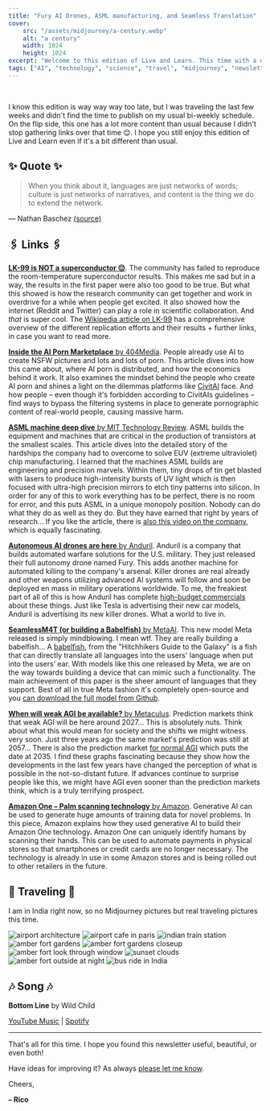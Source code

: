```yaml
---
title: "Fury AI Drones, ASML manufacturing, and Seamless Translation"
cover:
    src: "/assets/midjourney/a-century.webp"
    alt: "a century"
    width: 1024
    height: 1024
excerpt: "Welcome to this edition of Live and Learn. This time with a deep dive on how ASML has innovated in the chip market, a paper showing that LK-99 is not a superconductor after all,  Metas seamless translation model, and much more."
tags: ["AI", "technology", "science", "travel", "midjourney", "newsletter", "superconductor", "lk-99", "ai porn", "machine learning", "translation"]
---
```


<br>

I know this edition is way way way too late, but I was traveling the last few weeks and didn't find the time to publish on my usual bi-weekly schedule. On the flip side, this one has a lot more content than usual because I didn't stop gathering links over that time 😌. I hope you still enjoy this edition of Live and Learn even if it's a bit different than usual.

## ✨ Quote ✨

> When you think about it, languages are just networks of words; culture is just networks of narratives, and content is the thing we do to extend the network. 

— Nathan Baschez [(source)](https://every.to/divinations/why-content-is-king-26199975)


## 🖇️ Links 🖇️

[**LK-99 is NOT a superconductor 😔**](https://arxiv.org/pdf/2308.03110.pdf). The community has failed to reproduce the room-temperature superconductor results. This makes me sad but in a way, the results in the first paper were also too good to be true. But what this showed is how the research community can get together and work in overdrive for a while when people get excited. It also showed how the internet (Reddit and Twitter) can play a role in scientific collaboration. And *that* is super cool. The [Wikipedia article on LK-99](https://en.wikipedia.org/wiki/LK-99#Experimental_studies) has a comprehensive overview of the different replication efforts and their results + further links, in case you want to read more.

[**Inside the AI Porn Marketplace** by 404Media](https://www.404media.co/inside-the-ai-porn-marketplace-where-everything-and-everyone-is-for-sale/). People already use AI to create NSFW pictures and lots and lots of porn. This article dives into how this came about, where AI porn is distributed, and how the economics behind it work. It also examines the mindset behind the people who create AI porn and shines a light on the dilemmas platforms like [CivitAI](https://civitai.com/) face. And how people – even though it's forbidden according to CivitAIs guidelines – find ways to bypass the filtering systems in place to generate pornographic content of real-world people, causing massive harm.

[**ASML machine deep dive** by MIT Technology Review](https://www.technologyreview.com/2021/10/27/1037118/moores-law-computer-chips/). ASML builds the equipment and machines that are critical in the production of transistors at the smallest scales. This article dives into the detailed story of the hardships the company had to overcome to solve EUV (extreme ultraviolet) chip manufacturing. I learned that the machines ASML builds are engineering and precision marvels. Within them, tiny drops of tin get blasted with lasers to produce high-intensity bursts of UV light which is then focused with ultra-high precision mirrors to etch tiny patterns into silicon. In order for any of this to work everything has to be perfect, there is no room for error, and this puts ASML in a unique monopoly position. Nobody can do what they do as well as they do. But they have earned that right by years of research... If you like the article, there is [also this video on the company](https://www.youtube.com/watch?v=iSVHp6CAyQ8), which is equally fascinating. 

[**Autonomous AI drones are here** by Anduril](https://www.anduril.com/fury/). Anduril is a company that builds automated warfare solutions for the U.S. military. They just released their full autonomy drone named Fury. This adds another machine for automated killing to the company's arsenal. Killer drones are real already and other weapons utilizing advanced AI systems will follow and soon be deployed en mass in military operations worldwide. To me, the freakiest part of all of this is how Anduril has complete [high-budget commercials]((https://www.youtube.com/watch?v=RpFFScTovII)) about these things. Just like Tesla is advertising their new car models, Anduril is advertising its new killer drones. What a world to live in. 

[**SeamlessM4T (or building a Babelfish)** by MetaAI](https://ai.meta.com/resources/models-and-libraries/seamless-communication/). This new model Meta released is simply mindblowing. I mean wtf. They are really building a babelfish... A [babelfish](https://www.goodreads.com/quotes/1187961-the-babel-fish-is-small-yellow-and-leech-like-and-probably), from the "Hitchhikers Guide to the Galaxy" is a fish that can directly translate all languages into the users' language when put into the users’ ear. With models like this one released by Meta, we are on the way towards building a device that can mimic such a functionality. The main achievement of this paper is the sheer amount of languages that they support. Best of all in true Meta fashion it's completely open-source and you [can download the full model from Github](https://github.com/facebookresearch/seamless_communication). 

[**When will weak AGI be available?** by Metaculus](https://www.metaculus.com/questions/3479/date-weakly-general-ai-is-publicly-known/). Prediction markets think that weak AGI will be here around 2027... This is absolutely nuts. Think about what this would mean for society and the shifts we might witness very soon. Just three years ago the same market's prediction was still at 2057... There is also the prediction market [for normal AGI](https://www.metaculus.com/questions/5121/date-of-artificial-general-intelligence/) which puts the date at 2035. I find these graphs fascinating because they show how the developments in the last few years have changed the perception of what is possible in the not-so-distant future. If advances continue to surprise people like this, we might have AGI even sooner than the prediction markets think, which is a truly terrifying prospect.

[**Amazon One – Palm scanning technology** by Amazon](https://www.aboutamazon.com/news/retail/generative-ai-trains-amazon-one-palm-scanning-technology). Generative AI can be used to generate huge amounts of training data for novel problems. In this piece, Amazon explains how they used generative AI to build their Amazon One technology. Amazon One can uniquely identify humans by scanning their hands. This can be used to automate payments in physical stores so that smartphones or credit cards are no longer necessary. The technology is already in use in some Amazon stores and is being rolled out to other retailers in the future.

## 🌌 Traveling 🌌

I am in India right now, so no Midjourney pictures but real traveling pictures this time. 

![airport architecture](/assets/newsletter/india-2023/airport.webp)
![airport cafe in paris](/assets/newsletter/india-2023/airport-cafe.webp)
![indian train station](/assets/newsletter/india-2023/train-station.webp)
![amber fort gardens](/assets/newsletter/india-2023/amber-fort.webp)
![amber fort gardens closeup](/assets/newsletter/india-2023/amber-fort-garden.webp)
![amber fort look through window](/assets/newsletter/india-2023/amber-fort-window.webp)
![sunset clouds](/assets/newsletter/india-2023/sunset.webp)
![amber fort outside at night](/assets/newsletter/india-2023/amber-fort-night.webp)
![bus ride in India](/assets/newsletter/india-2023/bus-ride.webp)

## 🎶 Song 🎶

**Bottom Line** by Wild Child

[YouTube Music](https://music.youtube.com/watch?v=h0w7YdmvdR8) | [Spotify](https://open.spotify.com/track/203ZbF8iYFwB3sV7GuEPWB)

---

That's all for this time. I hope you found this newsletter useful, beautiful, or even both!

Have ideas for improving it? As always [please let me know](https://airtable.com/shro1VeyG4lkNXkx2). 

Cheers,

**– Rico**
